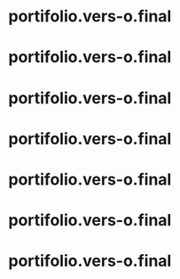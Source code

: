 # portifolio.vers-o.final
# portifolio.vers-o.final
# portifolio.vers-o.final
# portifolio.vers-o.final
# portifolio.vers-o.final
# portifolio.vers-o.final
# portifolio.vers-o.final
